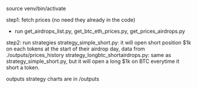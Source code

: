 source venv/bin/activate

step1: fetch prices (no need they already in the code)

- run get_airdrops_list.py, get_btc_eth_prices.py, get_prices_airdrops.py

step2: run strategies
strategy_simple_short.py: it will open short position $1k on each tokens at the start of their airdrop day, data from ./outputs/prices_history
strategy_longbtc_shortairdrops.py: same as strategy_simple_short.py, but it will open a long $1k on BTC everytime it short a token.

outputs strategy charts are in /outputs
